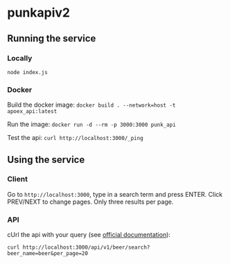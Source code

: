 # punkapiv2
## Running the service
### Locally
```
node index.js
```
### Docker
Build the docker image:
`docker build . --network=host -t apoex_api:latest`

Run the image:
`docker run -d --rm -p 3000:3000 punk_api`

Test the api:
`curl http://localhost:3000/_ping`

## Using the service
### Client
Go to `http://localhost:3000`, type in a search term and press ENTER. Click PREV/NEXT to change pages. Only three results per page.
### API
cUrl the api with your query (see [official documentation](https://www.punkapi.com/documentation/v2)):
```
curl http://localhost:3000/api/v1/beer/search?beer_name=beer&per_page=20
```
